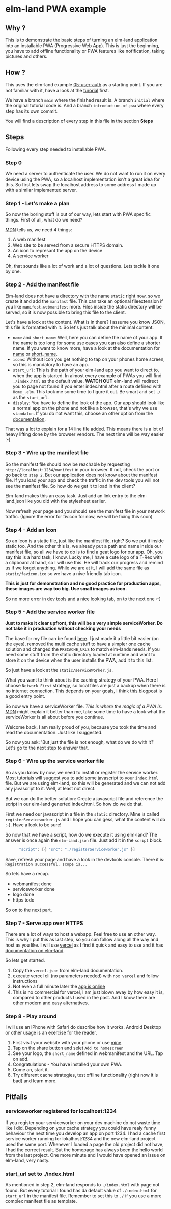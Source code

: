 # elm-land PWA example

## Why ?

This is to demonstrate the basic steps of turning an elm-land application into an installable PWA (Progressive Web App). This is just the beginning, you have to add offline functionality or PWA features like nofification, taking pictures and others.

## How ?

This uses the elm-land example [05-user-auth](https://github.com/elm-land/elm-land/tree/34bb0d8/examples/05-user-auth) as a starting point. If you are not familiar with it, have a look at the [turorial](https://elm.land/guide/user-auth.html) first.

We have a branch `main` where the finished result is. A branch `initial` where the original tutorial code is. And a branch `introduction-of-pwa` where every step has its own commit.

You will find a description of every step in this file in the section **Steps**

## Steps

Following every step needed to installable PWA.

### Step 0

We need a server to authenticate the user. We do not want to run it on every device using the PWA, so a localhost implementation isn't a great idea for this. So first lets swap the localhost address to some address I made up with a similar implemented server.

### Step 1 - Let's make a plan

So now the boring stuff is out of our way, lets start with PWA specific things. First of all, what do we need?

[MDN](https://developer.mozilla.org/en-US/docs/Web/Progressive_web_apps/Tutorials/js13kGames/Installable_PWAs) tells us, we need 4 things:

1. A web manifest
2. Web site to be served from a secure HTTPS domain.
3. An icon to represant the app on the device
4. A service worker

Oh, that sounds like a lot of work and a lot of questions. Lets tackle it one by one.

### Step 2 - Add the manifest file

Elm-land does not have a directory with the name `static` right now, so we create it and add the `manifast` file. This can take an optional fileextension if you like `manifest.webmanifest` more. Files inside the static directory will be served, so it is now possible to bring this file to the client.

Let's have a look at the content. What is in there? I assume you know JSON, this file is formatted with it. So let's just talk about the minimal content.

- `name` and `short_name`: Well, here you can define the name of your app. It the name is too long for some use cases you can also define a shorter name. If you want to know more, have a look at the documentation for [name](https://developer.mozilla.org/en-US/docs/Web/Manifest/name) or [short_name](https://developer.mozilla.org/en-US/docs/Web/Manifest/short_name).
- `icons`: Without icon you get nothing to tap on your phones home screen, so this is mandatory to have an app.
- `start_url`: This is the path of your elm-land app you want to direct to, when the app is started. In almost every example of PWAs you will find `./index.html` as the default value. **WATCH OUT** elm-land will redirect you to page not found if you enter index.html after a route defined with `Home_.elm`. This took me some time to figure it out. Be smart and set `./` as the `start_url`.
- `display`: You have to define the look of the app. Our app should look like a normal app on the phone and not like a browser, that's why we use `standalon`. If you do not want this, choose an other option from the [documentation](https://developer.mozilla.org/en-US/docs/Web/Manifest/display).

That was a lot to explain for a 14 line file added. This means there is a lot of heavy lifting done by the browser vendors. The next time will be way easier :-)

### Step 3 - Wire up the manifest file

So the manifest file should now be reachable by requesting `http://localhost:1234/manifest` in your browser. If not, check the port or go back to `step 2`. But our application does not know about the manifest file. If you load your app and check the traffic in the dev tools you will not see the manifest file. So how do we get it to load in the client?

Elm-land makes this an easy task. Just add an link entry to the elm-land.json like you did with the stylesheet earlier.

Now refresh your page and you should see the manifest file in your network traffic. (Ignore the error for fivicon for now, we will be fixing this soon)

### Step 4 - Add an Icon

So an Icon is a static file, just like the manifest file, right? So we put it inside static too. And the other this is, we already put a path and name inside our manifest file, so all we have to do is to find a geat logo for our app. Oh, you say this is a hard task, I know. Lucky me, I have a cute logo of a T-Rex with a clipboard at hand, so I will use this. He will track our progress and remind us if we forget anything.
While we are at it, I will add the same file as `static/favicon.ico` so we have a nive friendly tab icon.

**This is just for demonstration and no good practice for production apps, these images are way too big. Use small images as icon.**

So no more error in dev tools and a nice looking tab, on to the next one :-)

### Step 5 - Add the service worker file

**Just to make it clear upfront, this will be a very simple serviceWorker. Do not take it in production without checking your needs**

The base for my file can be found [here](https://googlechrome.github.io/samples/service-worker/basic/). I just made it a little bit easier (on the eyes), removed the multi cache stuff to have a simpler one cache solution and changed the `PRECACHE_URLS` to match elm-lands needs. If you need some stuff from the static directory loaded at runtime and want to store it on the device when the user installs the PWA, add it to this list.

So just have a look at the `static/serviceWorker.js`.

What you want to think about is the caching strategy of your PWA. Here I choose `Network First` strategy, so local files are just a backup when there is no internet connection. This depends on your goals, I think [this blogpost](https://blog.bitsrc.io/5-service-worker-caching-strategies-for-your-next-pwa-app-58539f156f52) is a good entry point.

So now we have a serviceWorker file. _This is where the magic of a PWA is._ [MDN](https://developer.mozilla.org/en-US/docs/Web/API/Service_Worker_API) might explain it better than me, take some time to have a look what the serviceWorker is all about before you continue.

Welcome back, I am really proud of you, because you took the time and read the documentation. Just like I suggested.

So now you ask: 'But just the file is not enough, what do we do with it?' Let's go to the next step to answer that.

### Step 6 - Wire up the service worker file

So as you know by now, we need to install or register the service worker. Most tutorials will suggest you to add some javascript to your `index.html` file. But we are using elm-land, so this will be generated and we can not add any javascript to it. Well, at least not direct.

But we can do the better solution: Create a javascript file and reference the script in our elm-land generted index.html. So how do we do that.

First we need our javascript in a file in the `static` directory. Mine is called `registerServiceworker.js` and I hope you can gess, what the content will do ;-). Have a look to be sure!

So now that we have a script, how do we execute it using elm-land? The answer is once again the `elm-land.json` file. Just add it in the `script` block.

```js
      "script": [{ "src": "./registerServiceworker.js" }]
```

Save, refresh your page and have a look in the devtools console. There it is: `Registration successful, scope is...`

So lets have a recap.

- webmanifest done
- serviceworker done
- logo done
- https todo

So on to the next part.

### Step 7 - Serve app over HTTPS

There are a lot of ways to host a webapp. Feel free to use an other way. This is why I put this as last step, so you can follow along all the way and host as you like. I will use [vercel](vercel.com) as I find it quick and easy to use and it has [documentation on elm-land](https://elm.land/guide/deploying.html#deploying-with-vercel).

So lets get started.

1. Copy the `vercel.json` from elm-land documentation.
2. execute vercel cli (no parameters needed) with `npx vercel` and follow instructions
3. Not even a full minute later the [app is online](https://elm-land-pwa-example.vercel.app/)
4. This is no commercial for vercel, I am just blown away by how easy it is, compared to other products I used in the past. And I know there are other modern and easy alternatives.

### Step 8 - Play around

I will use an iPhone with Safari do describe how it works. Android Desktop or other usage is an exercise for the reader.

1. First visit your website with your phone or use [mine](https://elm-land-pwa-example.vercel.app).
2. Tap on the share button and selet `Add to homescreen`
3. See your logo, the `short_name` defined in webmanifest and the URL. Tap on add.
4. Congratulations - You have installed your own PWA.
5. Come an, start it.
6. Try different cache strategies, test offline functionality (right now it is bad) and learn more.

## Pitfalls

### serviceworker registered for localhost:1234

If you register your serviceworker on your dev machine do not waste time like I did. Depending on your cache strategy you could have realy funny behaviour the next time you develop an app on port 1234. I had a cache first service worker running for lokalhost:1234 and the new elm-land project used the same port. Whenever I loaded a page the old project did not have, I had the correct result. But the homepage has always been the hello world from the last project. One more minute and I would have opened an issue on elm-land, very nasty.

### start_url set to ./index.html

As mentioned in step 2, elm-land responds to `./index.html` with page not found. But every tutorial I found has da default value of `./index.html` for `start_url` in the manifest file. Remember to set this to `./` if you use a more complex manifest file as template.
